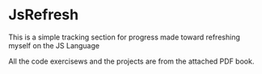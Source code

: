 # JsRefresh

This is a simple tracking section for progress made toward refreshing myself on the JS Language

All the code exercisews and the projects are from the attached PDF book.
